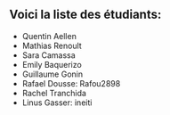 Voici la liste des étudiants:
- 
- Quentin Aellen
- Mathias Renoult
- Sara Camassa
- Emily Baquerizo
- Guillaume Gonin
- Rafael Dousse: Rafou2898
- Rachel Tranchida
- Linus Gasser: ineiti